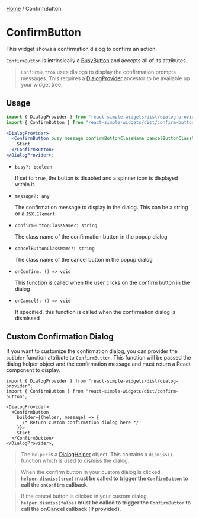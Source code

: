 [Home](../../../README.md) / ConfirmButton

# ConfirmButton

This widget shows a confirmation dialog to confirm an action. 

`ConfirmButton` is intrinsically a [BusyButton](../busy-button/busy-button.md) and accepts all of its attributes.

> `ConfirmButton` uses dialogs to display the confirmation prompts messages. This requires a [DialogProvider](../../dialog-provider/dialog-provider-usage.md) ancestor to be available up your widget tree.

## Usage

```jsx
import { DialogProvider } from "react-simple-widgets/dist/dialog-provider";
import { ConfirmButton } from "react-simple-widgets/dist/confirm-button";

<DialogProvider>
  <ConfirmButton busy message confirmButtonClassName cancelButtonClassName onConfirm onCancel>
    Start
  </ConfirmButton>
</DialogProvider>;
```

- `busy?: boolean`

  If set to `true`, the button is disabled and a spinner icon is displayed within it.

- `message?: any`

  The confirmation message to display in the dialog. This can be a string or a `JSX.Element`.

- `confirmButtonClassName?: string`

  The class name of the confirmation button in the popup dialog

- `cancelButtonClassName?: string`

  The class name of the cancel button in the popup dialog

- `onConfirm: () => void`

  This function is called when the user clicks on the confirm button in the dialog

- `onCancel?: () => void`

  If specified, this function is called when the confirmation dialog is dismissed

## Custom Confirmation Dialog

If you want to customize the confirmation dialog, you can provider the `builder` function attribute to `ConfirmButton`. This function will be passed the dialog helper object and the confirmation message and must return a React component to display.

```tsx
import { DialogProvider } from "react-simple-widgets/dist/dialog-provider";
import { ConfirmButton } from "react-simple-widgets/dist/confirm-button";

<DialogProvider>
  <ConfirmButton
    builder={(helper, message) => {
      /* Return custom confirmation dialog here */
    }}>
    Start
  </ConfirmButton>
</DialogProvider>;
```

> The `helper` is a [DialogHelper](../dialog-provider/dialog-provider-usage.md) object. This contains a `dismiss()` function which is used to dismiss the dialog.

> When the confirm button in your custom dialog is clicked, **`helper.dismiss(true)` must be called to trigger the `ConfirmButton` to call the `onConfirm` callback**.

> If the cancel button is clicked in your custom dialog, **`helper.dismiss(false)` must be called to trigger the `ConfirmButton` to call the onCancel callback (if provided)**.
